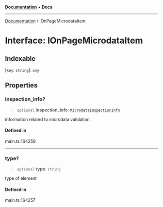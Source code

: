 [**Documentation**](../README.md) • **Docs**

***

[Documentation](../README.md) / IOnPageMicrodataItem

# Interface: IOnPageMicrodataItem

## Indexable

 \[`key`: `string`\]: `any`

## Properties

### inspection\_info?

> `optional` **inspection\_info**: [`MicrodataInspectionInfo`](../classes/MicrodataInspectionInfo.md)

information related to microdata validation

#### Defined in

main.ts:164259

***

### type?

> `optional` **type**: `string`

type of element

#### Defined in

main.ts:164257
